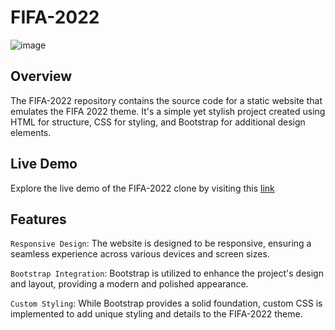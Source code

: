 # FIFA-2022

![image](https://github.com/Zaheer-10/FIFA-2022/assets/112798052/98931365-1d60-4a58-87d9-1949ffe84da9)

## Overview
The FIFA-2022 repository contains the source code for a static website that emulates the FIFA 2022 theme. It's a simple yet stylish project created using HTML for structure, CSS for styling, and Bootstrap for additional design elements.

## Live Demo
Explore the live demo of the FIFA-2022 clone by visiting this [link](https://zaheer-10.github.io/FIFA-2022/)

## Features
`Responsive Design`: The website is designed to be responsive, ensuring a seamless experience across various devices and screen sizes.

`Bootstrap Integration`: Bootstrap is utilized to enhance the project's design and layout, providing a modern and polished appearance.

`Custom Styling`: While Bootstrap provides a solid foundation, custom CSS is implemented to add unique styling and details to the FIFA-2022 theme.
